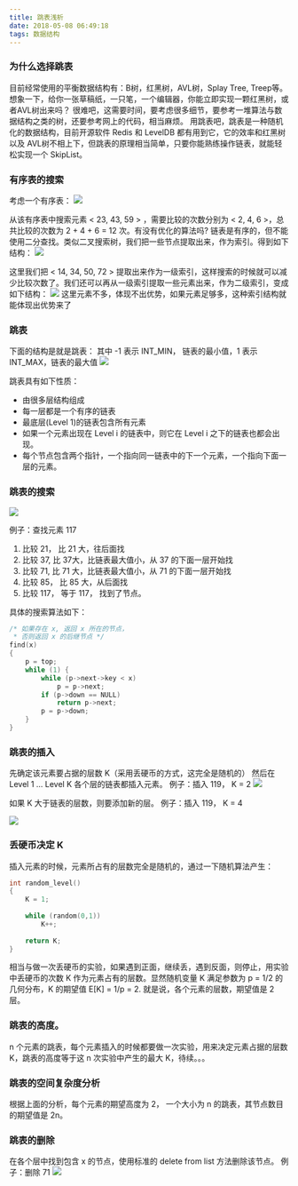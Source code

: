 ```yaml
---
title: 跳表浅析
date: 2018-05-08 06:49:18
tags: 数据结构
---
```


### 为什么选择跳表
目前经常使用的平衡数据结构有：B树，红黑树，AVL树，Splay Tree, Treep等。
想象一下，给你一张草稿纸，一只笔，一个编辑器，你能立即实现一颗红黑树，或者AVL树出来吗？ 很难吧，这需要时间，要考虑很多细节，要参考一堆算法与数据结构之类的树，还要参考网上的代码，相当麻烦。
用跳表吧，跳表是一种随机化的数据结构，目前开源软件 Redis 和 LevelDB 都有用到它，它的效率和红黑树以及 AVL树不相上下，但跳表的原理相当简单，只要你能熟练操作链表，就能轻松实现一个 SkipList。

### 有序表的搜索
考虑一个有序表：
![](/images/1fbfb709a81.jpeg)

从该有序表中搜索元素 < 23, 43, 59 > ，需要比较的次数分别为 < 2, 4, 6 >，总共比较的次数为 2 + 4 + 6 = 12 次。有没有优化的算法吗?  链表是有序的，但不能使用二分查找。类似二叉搜索树，我们把一些节点提取出来，作为索引。得到如下结构：
![](/images/6de27a94061.jpeg)

这里我们把 < 14, 34, 50, 72 > 提取出来作为一级索引，这样搜索的时候就可以减少比较次数了。我们还可以再从一级索引提取一些元素出来，作为二级索引，变成如下结构：
![](/images/6de27a94061.jpeg)
 这里元素不多，体现不出优势，如果元素足够多，这种索引结构就能体现出优势来了

### 跳表
下面的结构是就是跳表：
其中 -1 表示 INT_MIN， 链表的最小值，1 表示 INT_MAX，链表的最大值
![](/images/3d809c90966.jpeg)

跳表具有如下性质：
- 由很多层结构组成
- 每一层都是一个有序的链表
- 最底层(Level 1)的链表包含所有元素
- 如果一个元素出现在 Level i 的链表中，则它在 Level i 之下的链表也都会出现。
- 每个节点包含两个指针，一个指向同一链表中的下一个元素，一个指向下面一层的元素。

### 跳表的搜索
![](/images/0cfc88ab334.jpeg)

例子：查找元素 117
1. 比较 21， 比 21 大，往后面找
2. 比较 37,   比 37大，比链表最大值小，从 37 的下面一层开始找
3. 比较 71,  比 71 大，比链表最大值小，从 71 的下面一层开始找
4. 比较 85， 比 85 大，从后面找
5. 比较 117， 等于 117， 找到了节点。

具体的搜索算法如下： 
```c
/* 如果存在 x, 返回 x 所在的节点， 
 * 否则返回 x 的后继节点 */  
find(x)   
{  
    p = top;  
    while (1) {  
        while (p->next->key < x)  
            p = p->next;  
        if (p->down == NULL)   
            return p->next;  
        p = p->down;  
    }  
}  
```
### 跳表的插入
先确定该元素要占据的层数 K（采用丢硬币的方式，这完全是随机的）
然后在 Level 1 ... Level K 各个层的链表都插入元素。
例子：插入 119， K = 2
![](/images/11f25dd7c3a.jpeg)

如果 K 大于链表的层数，则要添加新的层。
例子：插入 119， K = 4

![](/images/d709d9659d3.jpeg)

### 丢硬币决定 K
插入元素的时候，元素所占有的层数完全是随机的，通过一下随机算法产生：
```c
int random_level()  
{  
    K = 1;  
  
    while (random(0,1))  
        K++;  
  
    return K;  
} 
```
相当与做一次丢硬币的实验，如果遇到正面，继续丢，遇到反面，则停止，用实验中丢硬币的次数 K 作为元素占有的层数。显然随机变量 K 满足参数为 p = 1/2 的几何分布，K 的期望值 E[K] = 1/p = 2. 就是说，各个元素的层数，期望值是 2 层。
### 跳表的高度。
n 个元素的跳表，每个元素插入的时候都要做一次实验，用来决定元素占据的层数 K，跳表的高度等于这 n 次实验中产生的最大 K，待续。。。
### 跳表的空间复杂度分析
根据上面的分析，每个元素的期望高度为 2， 一个大小为 n 的跳表，其节点数目的期望值是 2n。
### 跳表的删除
在各个层中找到包含 x 的节点，使用标准的 delete from list 方法删除该节点。
例子：删除 71
![](/images/9ee50d1bc0d.jpeg)